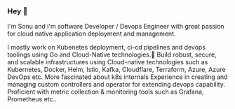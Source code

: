 ### Hey 👋

I'm Sonu and i'm software Developer / Devops Engineer with great passion for cloud native application deployment and management. 

I mostly work on Kubenetes deployment, ci-cd pipelines and devops toolings using Go and Cloud-Native technologies.🚀 Build robust, secure, and scalable infrastructures using Cloud-native technologies such as Kubernetes, Docker, Helm, Istio, Kafka, Cloudflare, Terraform, Azure, Azure DevOps etc.
More fascinated about k8s internals Experience in creating and managing custom controllers and operator for extending devops capability. Proficient with metric collection & monitoring tools such as Grafana, Prometheus etc..

<!--
**sonujose/sonujose** is a ✨ _special_ ✨ repository because its `README.md` (this file) appears on your GitHub profile.

Here are some ideas to get you started:

- 🔭 I’m currently working on ...
- 🌱 I’m currently learning ...
- 👯 I’m looking to collaborate on ...
- 🤔 I’m looking for help with ...
- 💬 Ask me about ...
- 📫 How to reach me: ...
- 😄 Pronouns: ...
- ⚡ Fun fact: ...
-->
